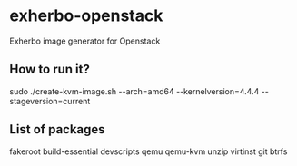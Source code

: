 # exherbo-openstack
Exherbo image generator for Openstack

## How to run it?

sudo ./create-kvm-image.sh --arch=amd64 --kernelversion=4.4.4 --stageversion=current

## List of packages

fakeroot build-essential devscripts qemu qemu-kvm unzip virtinst git btrfs
